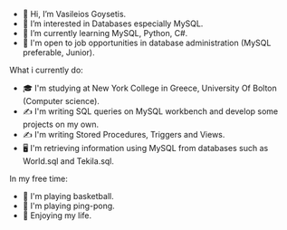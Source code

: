 - 👋 Hi, I’m Vasileios Goysetis.
- 👀 I’m interested in Databases especially MySQL.
- 🌱 I’m currently learning MySQL, Python, C#.
- 🚪 I'm open to job opportunities in database administration (MySQL preferable, Junior).


What i currently do:

- 🎓 I'm studying at New York College in Greece, University Of Bolton (Computer science).
- ✍️ I'm writing SQL queries on MySQL workbench and develop some projects on my own.
- ✍️ I'm writing Stored Procedures, Triggers and Views.
- 🖥️ I'm retrieving information using MySQL from databases such as World.sql and Tekila.sql.


In my free time:
- 🏀 I'm playing basketball.
- 🏓 I'm playing ping-pong.
- 🌿 Enjoying my life.
